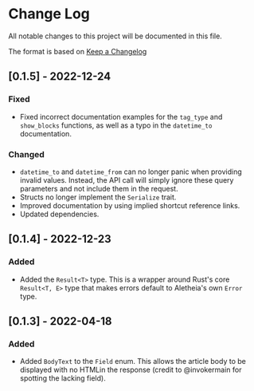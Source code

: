 # Change Log
All notable changes to this project will be documented in this file.

The format is based on [Keep a Changelog](http://keepachangelog.com/)

## [0.1.5] - 2022-12-24

### Fixed
- Fixed incorrect documentation examples for the `tag_type` and `show_blocks` functions, as well as a typo in the `datetime_to` documentation.

### Changed
- `datetime_to` and `datetime_from` can no longer panic when providing invalid values. Instead, the API call will simply ignore these query parameters and not include them in the request.
- Structs no longer implement the `Serialize` trait.
- Improved documentation by using implied shortcut reference links.
- Updated dependencies.


## [0.1.4] - 2022-12-23

### Added
- Added the `Result<T>` type. This is a wrapper around Rust's core `Result<T, E>` type that makes errors default to Aletheia's own `Error` type.

## [0.1.3] - 2022-04-18

### Added
- Added `BodyText` to the `Field` enum. This allows the article body to be displayed with no HTMLin the response (credit to @invokermain for spotting the lacking field).
